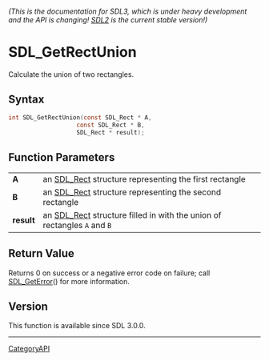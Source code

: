 ###### (This is the documentation for SDL3, which is under heavy development and the API is changing! [SDL2](https://wiki.libsdl.org/SDL2/) is the current stable version!)
# SDL_GetRectUnion

Calculate the union of two rectangles.

## Syntax

```c
int SDL_GetRectUnion(const SDL_Rect * A,
                   const SDL_Rect * B,
                   SDL_Rect * result);

```

## Function Parameters

|                |                                                                                      |
| -------------- | ------------------------------------------------------------------------------------ |
| **A**          | an [SDL_Rect](SDL_Rect) structure representing the first rectangle                   |
| **B**          | an [SDL_Rect](SDL_Rect) structure representing the second rectangle                  |
| **result**     | an [SDL_Rect](SDL_Rect) structure filled in with the union of rectangles `A` and `B` |

## Return Value

Returns 0 on success or a negative error code on failure; call
[SDL_GetError](SDL_GetError)() for more information.

## Version

This function is available since SDL 3.0.0.

----
[CategoryAPI](CategoryAPI)

